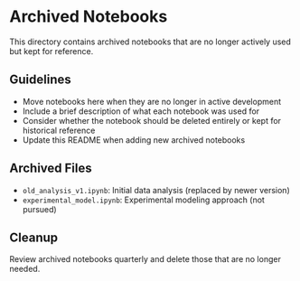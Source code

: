 # Archived Notebooks

This directory contains archived notebooks that are no longer actively used but kept for reference.

## Guidelines

- Move notebooks here when they are no longer in active development
- Include a brief description of what each notebook was used for
- Consider whether the notebook should be deleted entirely or kept for historical reference
- Update this README when adding new archived notebooks

## Archived Files

- `old_analysis_v1.ipynb`: Initial data analysis (replaced by newer version)
- `experimental_model.ipynb`: Experimental modeling approach (not pursued)

## Cleanup

Review archived notebooks quarterly and delete those that are no longer needed.
